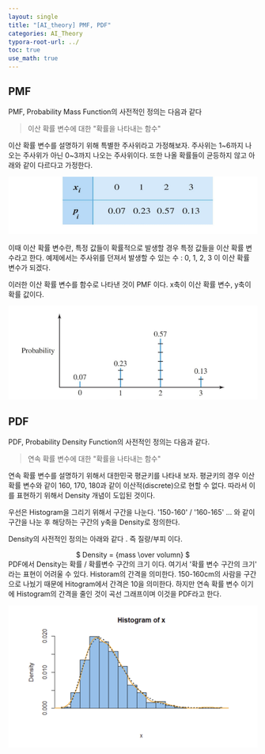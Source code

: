 ```yaml
---
layout: single
title: "[AI_theory] PMF, PDF" 
categories: AI_Theory
typora-root-url: ../
toc: true
use_math: true
---
```


## PMF

PMF, Probability Mass Function의 사전적인 정의는 다음과 같다

> 이산 확률 변수에 대한 "확률을 나타내는 함수"

이산 확률 변수를 설명하기 위해 특별한 주사위라고 가정해보자. 주사위는 1~6까지 나오는 주사위가 아닌 0~3까지 나오는 주사위이다. 또한 나올 확률들이 균등하지 않고 아래와 같이 다르다고 가정한다. 

![image-20240223173226186](/images/2024-02-23-AI_Theory3/image-20240223173226186.png)

이때 이산 확률 변수란, 특정 값들이 확률적으로 발생할 경우 특정 값들을 이산 확률 변수라고 한다. 예제에서는 주사위를 던져서 발생할 수 있는 수 : 0, 1, 2, 3 이 이산 확률 변수가 되겠다. 

이러한 이산 확률 변수를 함수로 나타낸 것이 PMF 이다. x축이 이산 확률 변수, y축이 확률 값이다. 

![image-20240223172807090](/images/2024-02-23-AI_Theory3/image-20240223172807090.png)



## PDF

PDF, Probability Density Function의 사전적인 정의는 다음과 같다. 

> 연속 확률 변수에 대한 "확률을 나타내는 함수"

연속 확률 변수를 설명하기 위해서 대한민국 평균키를 나타내 보자. 평균키의 경우 이산 확률 변수와 같이 160, 170, 180과 같이 이산적(discrete)으로 현할 수 없다. 따라서 이를 표현하기 위해서 Density 개념이 도입된 것이다. 



우선은 Histogram을 그리기 위해서 구간을 나눈다. '150-160' / '160-165' ... 와 같이 구간을 나눈 후 해당하는 구간의 y축을 Density로 정의한다. 

Density의 사전적인 정의는 아래와 같다 . 즉  질량/부피 이다. 

<center>$
Density  = {mass \over volumn}
$</center>
PDF에서 Density는 확률 / 확률변수 구간의 크기 이다. 여기서 '확률 변수 구간의 크기' 라는 표현이 어려울 수 있다. Historam의 간격을 의미한다. 150-160cm의 사람을 구간으로 나눴기 때문에 Hitogram에서 간격은 10을 의미한다. 하지만 연속 확률 변수 이기에 Histogram의 간격을 줄인 것이 곡선 그래프이며 이것을 PDF라고 한다. 



![그림3](/images/2024-02-23-AI_Theory3/그림3.png)



